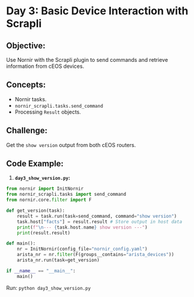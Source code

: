 # **Day 3: Basic Device Interaction with Scrapli**

## **Objective:** 
Use Nornir with the Scrapli plugin to send commands and retrieve information from cEOS devices.

## **Concepts:**

* Nornir tasks.
* `nornir_scrapli.tasks.send_command`
* Processing `Result` objects.

## **Challenge:** 
Get the `show version` output from both cEOS routers.

## **Code Example:**

1.  **`day3_show_version.py`:**
```python
from nornir import InitNornir
from nornir_scrapli.tasks import send_command
from nornir.core.filter import F

def get_version(task):
    result = task.run(task=send_command, command="show version")
    task.host["facts"] = result.result # Store output in host data
    print(f"\n--- {task.host.name} show version ---")
    print(result.result)

def main():
    nr = InitNornir(config_file="nornir_config.yaml")
    arista_nr = nr.filter(F(groups__contains="arista_devices"))
    arista_nr.run(task=get_version)

if __name__ == "__main__":
    main()
```
Run: `python day3_show_version.py`
